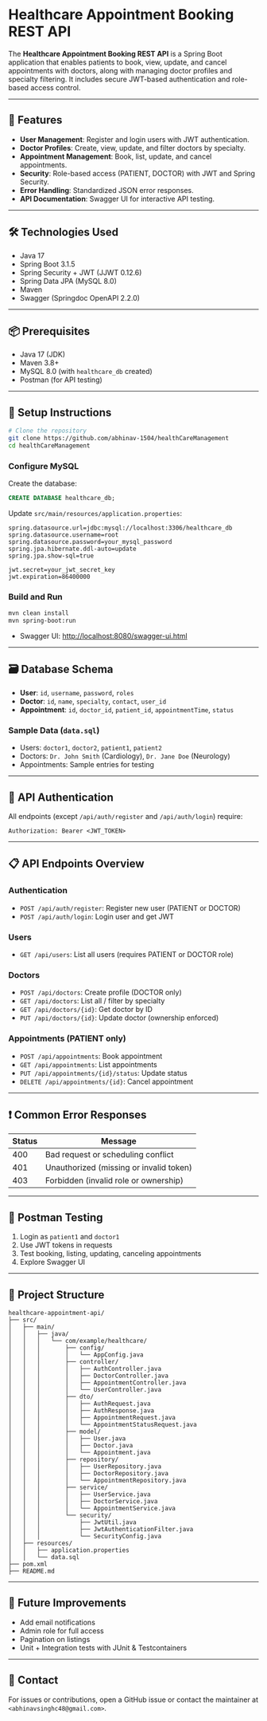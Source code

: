 # Healthcare Appointment Booking REST API

The **Healthcare Appointment Booking REST API** is a Spring Boot application that enables patients to book, view, update, and cancel appointments with doctors, along with managing doctor profiles and specialty filtering. It includes secure JWT-based authentication and role-based access control.

---

## 🚀 Features

- **User Management**: Register and login users with JWT authentication.
- **Doctor Profiles**: Create, view, update, and filter doctors by specialty.
- **Appointment Management**: Book, list, update, and cancel appointments.
- **Security**: Role-based access (PATIENT, DOCTOR) with JWT and Spring Security.
- **Error Handling**: Standardized JSON error responses.
- **API Documentation**: Swagger UI for interactive API testing.

---

## 🛠 Technologies Used

- Java 17
- Spring Boot 3.1.5
- Spring Security + JWT (JJWT 0.12.6)
- Spring Data JPA (MySQL 8.0)
- Maven
- Swagger (Springdoc OpenAPI 2.2.0)

---

## 📦 Prerequisites

- Java 17 (JDK)
- Maven 3.8+
- MySQL 8.0 (with `healthcare_db` created)
- Postman (for API testing)

---

## 🧰 Setup Instructions

```bash
# Clone the repository
git clone https://github.com/abhinav-1504/healthCareManagement
cd healthCareManagement
```

### Configure MySQL

Create the database:
```sql
CREATE DATABASE healthcare_db;
```

Update `src/main/resources/application.properties`:

```properties
spring.datasource.url=jdbc:mysql://localhost:3306/healthcare_db
spring.datasource.username=root
spring.datasource.password=your_mysql_password
spring.jpa.hibernate.ddl-auto=update
spring.jpa.show-sql=true

jwt.secret=your_jwt_secret_key
jwt.expiration=86400000
```

### Build and Run

```bash
mvn clean install
mvn spring-boot:run
```

- Swagger UI: [http://localhost:8080/swagger-ui.html](http://localhost:8080/swagger-ui.html)

---

## 🗃 Database Schema

- **User**: `id`, `username`, `password`, `roles`
- **Doctor**: `id`, `name`, `specialty`, `contact`, `user_id`
- **Appointment**: `id`, `doctor_id`, `patient_id`, `appointmentTime`, `status`

### Sample Data (`data.sql`)

- Users: `doctor1`, `doctor2`, `patient1`, `patient2`
- Doctors: `Dr. John Smith` (Cardiology), `Dr. Jane Doe` (Neurology)
- Appointments: Sample entries for testing

---

## 🔐 API Authentication

All endpoints (except `/api/auth/register` and `/api/auth/login`) require:

```
Authorization: Bearer <JWT_TOKEN>
```

---

## 📋 API Endpoints Overview

### Authentication
- `POST /api/auth/register`: Register new user (PATIENT or DOCTOR)
- `POST /api/auth/login`: Login user and get JWT

### Users
- `GET /api/users`: List all users (requires PATIENT or DOCTOR role)

### Doctors
- `POST /api/doctors`: Create profile (DOCTOR only)
- `GET /api/doctors`: List all / filter by specialty
- `GET /api/doctors/{id}`: Get doctor by ID
- `PUT /api/doctors/{id}`: Update doctor (ownership enforced)

### Appointments (PATIENT only)
- `POST /api/appointments`: Book appointment
- `GET /api/appointments`: List appointments
- `PUT /api/appointments/{id}/status`: Update status
- `DELETE /api/appointments/{id}`: Cancel appointment

---

## ❗ Common Error Responses

| Status | Message |
|--------|---------|
| 400 | Bad request or scheduling conflict |
| 401 | Unauthorized (missing or invalid token) |
| 403 | Forbidden (invalid role or ownership) |

---

## 📮 Postman Testing

1. Login as `patient1` and `doctor1`
2. Use JWT tokens in requests
3. Test booking, listing, updating, canceling appointments
4. Explore Swagger UI

---

## 🧾 Project Structure

```
healthcare-appointment-api/
├── src/
│   ├── main/
│   │   ├── java/
│   │   │   └── com/example/healthcare/
│   │   │       ├── config/
│   │   │       │   └── AppConfig.java
│   │   │       ├── controller/
│   │   │       │   ├── AuthController.java
│   │   │       │   ├── DoctorController.java
│   │   │       │   ├── AppointmentController.java
│   │   │       │   └── UserController.java
│   │   │       ├── dto/
│   │   │       │   ├── AuthRequest.java
│   │   │       │   ├── AuthResponse.java
│   │   │       │   ├── AppointmentRequest.java
│   │   │       │   └── AppointmentStatusRequest.java
│   │   │       ├── model/
│   │   │       │   ├── User.java
│   │   │       │   ├── Doctor.java
│   │   │       │   └── Appointment.java
│   │   │       ├── repository/
│   │   │       │   ├── UserRepository.java
│   │   │       │   ├── DoctorRepository.java
│   │   │       │   └── AppointmentRepository.java
│   │   │       ├── service/
│   │   │       │   ├── UserService.java
│   │   │       │   ├── DoctorService.java
│   │   │       │   └── AppointmentService.java
│   │   │       └── security/
│   │   │           ├── JwtUtil.java
│   │   │           ├── JwtAuthenticationFilter.java
│   │   │           └── SecurityConfig.java
│   ├── resources/
│   │   ├── application.properties
│   │   └── data.sql
├── pom.xml
├── README.md
```

---

## 🔮 Future Improvements

- Add email notifications
- Admin role for full access
- Pagination on listings
- Unit + Integration tests with JUnit & Testcontainers

---

## 📧 Contact

For issues or contributions, open a GitHub issue or contact the maintainer at `<abhinavsinghc48@gmail.com>`.
